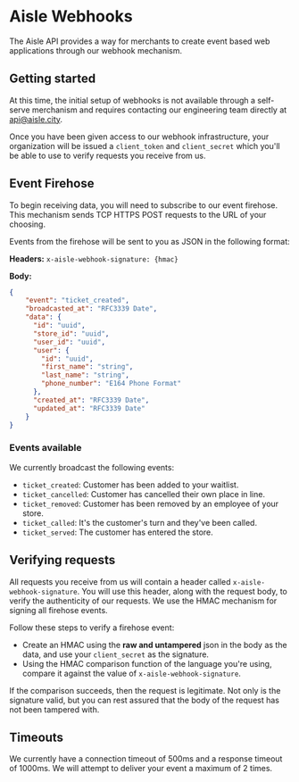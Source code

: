 # Aisle Webhooks
The Aisle API provides a way for merchants to create event based web applications through our webhook mechanism.

## Getting started
At this time, the initial setup of webhooks is not available through a self-serve merchanism and requires contacting our engineering team directly at api@aisle.city.

Once you have been given access to our webhook infrastructure, your organization will be issued a `client_token` and `client_secret` which you'll be able to use to verify requests you receive from us.

## Event Firehose
To begin receiving data, you will need to subscribe to our event firehose. This mechanism sends TCP HTTPS POST requests to the URL of your choosing.

Events from the firehose will be sent to you as JSON in the following format:

**Headers:**
`x-aisle-webhook-signature: {hmac}`

**Body:**
```json
{
    "event": "ticket_created",
    "broadcasted_at": "RFC3339 Date",
    "data": {
      "id": "uuid",
      "store_id": "uuid",
      "user_id": "uuid",
      "user": {
        "id": "uuid",
        "first_name": "string",
        "last_name": "string",
        "phone_number": "E164 Phone Format"
      },
      "created_at": "RFC3339 Date",
      "updated_at": "RFC3339 Date"
    }
}
```

### Events available
We currently broadcast the following events:
* `ticket_created`: Customer has been added to your waitlist.
* `ticket_cancelled`: Customer has cancelled their own place in line.
* `ticket_removed`: Customer has been removed by an employee of your store.
* `ticket_called`: It's the customer's turn and they've been called.
* `ticket_served`: The customer has entered the store.

## Verifying requests
All requests you receive from us will contain a header called `x-aisle-webhook-signature`. You will use this header, along with the request body, to verify the authenticity of our requests. We use the HMAC mechanism for signing all firehose events.

Follow these steps to verify a firehose event:
* Create an HMAC using the **raw and untampered** json in the body as the data, and use your `client_secret` as the signature.
* Using the HMAC comparison function of the language you're using, compare it against the value of `x-aisle-webhook-signature`.

If the comparison succeeds, then the request is legitimate. Not only is the signature valid, but you can rest assured that the body of the request has not been tampered with.

## Timeouts
We currently have a connection timeout of 500ms and a response timeout of 1000ms. We will attempt to deliver your event a maximum of 2 times.
